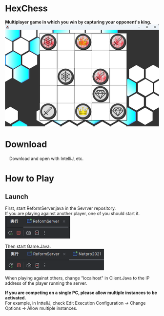 # HexChess  
**Multiplayer game in which you win by capturing your opponent's king.**  
![GameImage](https://github.com/toro-video/Netpro_2021/blob/images/AfterPlayerAttack.png)  

# Download  
　Download and open with IntelliJ, etc.  

# How to Play  
## Launch  
First, start ReformServer.java in the Sevrver repository.   
If you are playing against another player, one of you should start it.  
![ServerLaunch](https://github.com/toro-video/Netpro_2021/blob/images/Server.png)  

Then start Game.Java.  
![ServerLaunch](https://github.com/toro-video/Netpro_2021/blob/images/Client.png)   

When playing against others, change "localhost" in Client.Java to the IP address of the player running the server.  

**If you are competing on a single PC, please allow multiple instances to be activated.**  
For example, in IntteliJ, check Edit Execution Configuration -> Change Options -> Allow multiple instances.  

